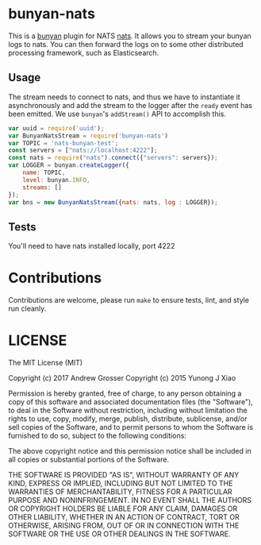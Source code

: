 # bunyan-nats
This is a [bunyan](https://github.com/trentm/node-bunyan) plugin for NATS
[nats](https://nats.io/). It allows you to stream your bunyan logs to
nats. You can then forward the logs on to some other distributed processing
framework, such as Elasticsearch.

## Usage
The stream needs to connect to nats, and thus we have to instantiate it
asynchronously and add the stream to the logger after the `ready` event has been
emitted. We use `bunyan`'s `addStream()` API to accomplish this.

```js
var uuid = require('uuid');
var BunyanNatsStream = require('bunyan-nats')
var TOPIC = 'nats-bunyan-test';
const servers = ["nats://localhost:4222"];
const nats = require("nats").connect({"servers": servers});
var LOGGER = bunyan.createLogger({
    name: TOPIC,
    level: bunyan.INFO,
    streams: []
});
var bns = new BunyanNatsStream({nats: nats, log : LOGGER});
```

## Tests
You'll need to have nats installed locally, port 4222

# Contributions
Contributions are welcome, please run ```make``` to ensure tests, lint, and
style run cleanly.

# LICENSE
The MIT License (MIT)

Copyright (c) 2017 Andrew Grosser
Copyright (c) 2015 Yunong J Xiao

Permission is hereby granted, free of charge, to any person obtaining a copy
of this software and associated documentation files (the "Software"), to deal
in the Software without restriction, including without limitation the rights
to use, copy, modify, merge, publish, distribute, sublicense, and/or sell
copies of the Software, and to permit persons to whom the Software is
furnished to do so, subject to the following conditions:

The above copyright notice and this permission notice shall be included in
all copies or substantial portions of the Software.

THE SOFTWARE IS PROVIDED "AS IS", WITHOUT WARRANTY OF ANY KIND, EXPRESS OR
IMPLIED, INCLUDING BUT NOT LIMITED TO THE WARRANTIES OF MERCHANTABILITY,
FITNESS FOR A PARTICULAR PURPOSE AND NONINFRINGEMENT. IN NO EVENT SHALL THE
AUTHORS OR COPYRIGHT HOLDERS BE LIABLE FOR ANY CLAIM, DAMAGES OR OTHER
LIABILITY, WHETHER IN AN ACTION OF CONTRACT, TORT OR OTHERWISE, ARISING FROM,
OUT OF OR IN CONNECTION WITH THE SOFTWARE OR THE USE OR OTHER DEALINGS IN
THE SOFTWARE.
